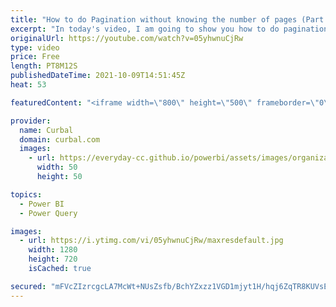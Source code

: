 ```yaml
---
title: "How to do Pagination without knowing the number of pages (Part 2) in Power Query | List.Generate"
excerpt: "In today's video, I am going to show you how to do pagination without knowing the number of pages that you need to paginate in the REST API and I will explain how list.generate works in Power Query.  Pagination Part 1: https://www.youtube.com/watch?v=g5bo_UAQjIE&ab_channel=Curbal  Chapters: 00:00 Intro"
originalUrl: https://youtube.com/watch?v=05yhwnuCjRw
type: video
price: Free
length: PT8M12S
publishedDateTime: 2021-10-09T14:51:45Z
heat: 53

featuredContent: "<iframe width=\"800\" height=\"500\" frameborder=\"0\" src=\"https://www.youtube.com/embed/05yhwnuCjRw\" allow=\"accelerometer; autoplay; encrypted-media; gyroscope; picture-in-picture\" allowfullscreen></iframe>"

provider:
  name: Curbal
  domain: curbal.com
  images:
    - url: https://everyday-cc.github.io/powerbi/assets/images/organizations/curbal.com-50x50.jpg
      width: 50
      height: 50

topics:
  - Power BI
  - Power Query

images:
  - url: https://i.ytimg.com/vi/05yhwnuCjRw/maxresdefault.jpg
    width: 1280
    height: 720
    isCached: true

secured: "mFVcZIzrcgcLA7McWt+NUsZsfb/BchYZxzz1VGD1mjyt1H/hqj6ZqTR8KUVsEE+/junAFIsdjjX2P1FEBdcvhYMPatYG6CxGAAu+Hr2WLbbEaxq2CqSYSlnh3Y44m2Hw1layKTCdsWNwRG6s12nkGOGPkktV4aDwncF+xye8b7Me8xZur2yJekCvkvf1sdOZcNKOyQJm8HcO4fbAMlEI8LAvAAP1FANFgGktQsFkXfZw5sEOATHeO4blgAQNLtwNfiw9wAKNELBeCVdv81yDM6n1VrG7O8U8Me1KZ2s9BrHFHKVZAiQshzl0+YAtYYIdl303bCKQD4XUNMYdj4SAQbS7htOxSM51mQj+vW+joWciRac1ZrR4TViyhtPfWEl/8+jvvCDMYoIAgNogcF8G9Ei+5UA3wPNP/rKbF+tQpiM=;IzW4d6WtfUrpH/Vj0CEEoA=="
---
```


